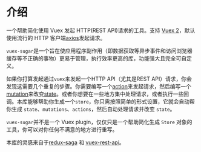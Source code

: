 # 介绍

一个帮助简化使用 Vuex 发起 HTTP(REST API)请求的工具。支持 [Vuex 2](https://vuex.vuejs.org/zh/)，默认使用流行的 HTTP 客户端[axios](https://github.com/mzabriskie/axios)发起请求。

`vuex-sugar`是一个旨在使应用程序副作用（即数据获取等异步事件和访问浏览器缓存等不正确的事物）更易于管理，执行效率更高的库，功能强大且完全可自定义。

如果你打算发起通过`vuex`来发起一个HTTP API（尤其是REST API）请求，你会发现这需要几个重复的步骤。你需要编写一个[action](https://vuex.vuejs.org/zh/guide/actions.html)来发起请求，然后编写一个[mutation](https://vuex.vuejs.org/zh/guide/mutations.html)来改变[state](https://vuex.vuejs.org/zh/guide/state.html)。或者你想要在一些地方集中处理请求，或者执行一些回调。本库能够帮助你生成一个`store`，你只需按照简单的形式设置，它就会自动帮你生成 `state`、`mutations`、`actions`，然后自动处理请求并改变 `state`。

`vuex-sugar`并不是一个 Vuex plugin，仅仅只是一个帮助简化生成 `Store` 对象的工具，你可以对你任何不满意的地方进行重写。

本库的灵感来自于[redux-saga](https://github.com/redux-saga/redux-saga) 和 [vuex-rest-api](https://github.com/christianmalek/vuex-rest-api)。
